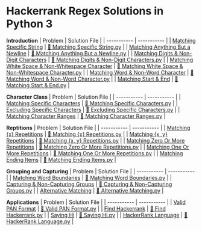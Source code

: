 # Hackerrank Regex Solutions in Python 3

**Introduction**
| Problem | Solution File |
| ----------- | ----------- |
| [Matching Specific String](https://www.hackerrank.com/challenges/matching-specific-string/problem) | [📄 Matching Specific String.py](https://github.com/kaili-chen/snippets/blob/main/hackerrank/Regex/Matching%20Specific%20String.py) |
| [Matching Anything But a Newline](https://www.hackerrank.com/challenges/matching-anything-but-new-line/problem) | [📄 Matching Anything But a Newline.py](https://github.com/kaili-chen/snippets/blob/main/hackerrank/Regex/Matching%20Anything%20But%20a%20Newline.py) |
| [Matching Digits & Non-Digit Characters](https://www.hackerrank.com/challenges/matching-digits-non-digit-character/problem) | [📄 Matching Digits & Non-Digit Characters.py](https://github.com/kaili-chen/snippets/blob/main/hackerrank/Regex/Matching%20Digits%20%26%20Non-Digit%20Characters.py) |
| [Matching White Space & Non-Whitespace Character](https://www.hackerrank.com/challenges/matching-whitespace-non-whitespace-character/problem) | [📄 Matching White Space & Non-Whitespace Character.py](https://github.com/kaili-chen/snippets/blob/main/hackerrank/Regex/Matching%20White%20Space%20%26%20Non-Whitespace%20Character.py) |
| [Matching Word & Non-Word Character](https://www.hackerrank.com/challenges/matching-word-non-word/problem) | [📄 Matching Word & Non-Word Character.py](https://github.com/kaili-chen/snippets/blob/main/hackerrank/Regex/Matching%20Word%20%26%20Non-Word%20Character.py) |
| [Matching Start & End](https://www.hackerrank.com/challenges/matching-start-end/problem) | [📄 Matching Start & End.py](https://github.com/kaili-chen/snippets/blob/main/hackerrank/Regex/Matching%20Start%20%26%20End.py) |

**Character Class**
| Problem | Solution File |
| ----------- | ----------- |
| [Matching Specific Characters](https://www.hackerrank.com/challenges/matching-specific-characters/problem) | [📄 Matching Specific Characters.py](https://github.com/kaili-chen/snippets/blob/main/hackerrank/Regex/Matching%20Specific%20Characters.py) |
| [Excluding Specific Characters](https://www.hackerrank.com/challenges/excluding-specific-characters/problem) | [📄 Excluding Specific Characters.py](https://github.com/kaili-chen/snippets/blob/main/hackerrank/Regex/Excluding%20Specific%20Characters.py) |
| [Matching Character Ranges](https://www.hackerrank.com/challenges/matching-range-of-characters/problem) | [📄 Matching Character Ranges.py](https://github.com/kaili-chen/snippets/blob/main/hackerrank/Regex/Matching%20Character%20Ranges.py) |

**Reptitions**
| Problem | Solution File |
| ----------- | ----------- |
| [Matching {x} Repetitions](https://www.hackerrank.com/challenges/matching-x-repetitions/problem) | [📄 Matching {x} Repetitions.py](https://github.com/kaili-chen/snippets/blob/main/hackerrank/Regex/Matching%20%7Bx%7D%20Repetitions.py) |
| [Matching {x, y} Repetitions](https://www.hackerrank.com/challenges/matching-x-y-repetitions/problem) | [📄 Matching {x, y} Repetitions.py](https://github.com/kaili-chen/snippets/blob/main/hackerrank/Regex/Matching%20%7Bx%2C%20y%7D%20Repetitions.py) |
| [Matching Zero Or More Repetitions](https://www.hackerrank.com/challenges/matching-zero-or-more-repetitions/problem) | [📄 Matching Zero Or More Repetitions.py](https://github.com/kaili-chen/snippets/blob/main/hackerrank/Regex/Matching%20Zero%20Or%20More%20Repetitions.py) |
| [Matching One Or More Repetitions](https://www.hackerrank.com/challenges/matching-one-or-more-repititions/problem) | [📄 Matching One Or More Repetitions.py](https://github.com/kaili-chen/snippets/blob/main/hackerrank/Regex/Matching%20One%20Or%20More%20Repetitions.py) |
| [Matching Ending Items](https://www.hackerrank.com/challenges/matching-ending-items/problem) | [📄 Matching Ending Items.py](https://github.com/kaili-chen/snippets/blob/main/hackerrank/Regex/Matching%20Ending%20Items.py) |

**Grouping and Capturing**
| Problem | Solution File |
| ----------- | ----------- |
| [Matching Word Boundaries](https://www.hackerrank.com/challenges/matching-word-boundaries/problem) | [📄 Matching Word Boundaries.py](https://github.com/kaili-chen/snippets/blob/main/hackerrank/Regex/Matching%20Word%20Boundaries.py) |
| [Capturing & Non-Capturing Groups](https://www.hackerrank.com/challenges/capturing-non-capturing-groups/problem) | [📄 Capturing & Non-Capturing Groups.py](https://github.com/kaili-chen/snippets/blob/main/hackerrank/Regex/Capturing%20%26%20Non-Capturing%20Groups.py) |
| [Alternative Matching](https://www.hackerrank.com/challenges/alternative-matching/problem) | [📄 Alternative Matching.py](https://github.com/kaili-chen/snippets/blob/main/hackerrank/Regex/Alternative%20Matching.py) |

**Applications**
| Problem | Solution File |
| ----------- | ----------- |
| [Valid PAN Format](https://www.hackerrank.com/challenges/valid-pan-format/problem) | [📄 Valid PAN Format.py](https://github.com/kaili-chen/snippets/blob/main/hackerrank/Regex/Valid%20PAN%20Format.py) |
| [Find Hackerrank](https://www.hackerrank.com/challenges/find-hackerrank/problem) | [📄 Find Hackerrank.py](https://github.com/kaili-chen/snippets/blob/main/hackerrank/Regex/Find%20Hackerrank.py) |
| [Saying Hi](https://www.hackerrank.com/challenges/saying-hi/problem) | [📄 Saying Hi.py](https://github.com/kaili-chen/snippets/blob/main/hackerrank/Regex/Saying%20Hi.py) |
| [HackerRank Language](https://www.hackerrank.com/challenges/hackerrank-language/problem) | [📄 HackerRank Language.py](https://github.com/kaili-chen/snippets/blob/main/hackerrank/Regex/HackerRank%20Language.py) |
